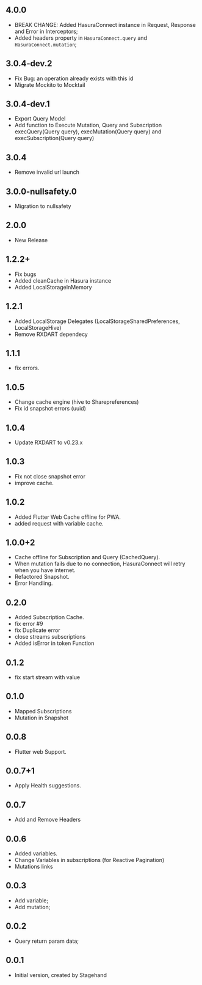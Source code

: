 ## 4.0.0
- BREAK CHANGE: Added HasuraConnect instance in Request, Response and Error in Interceptors;
- Added headers property in `HasuraConnect.query` and `HasuraConnect.mutation`;

## 3.0.4-dev.2
- Fix Bug: an operation already exists with this id
- Migrate Mockito to Mocktail

## 3.0.4-dev.1
- Export Query Model
- Add function to Execute Mutation, Query and Subscription execQuery(Query query), execMutation(Query query) and execSubscription(Query query)


## 3.0.4
- Remove  invalid url launch

## 3.0.0-nullsafety.0
- Migration to nullsafety

## 2.0.0
- New Release

## 1.2.2+
- Fix bugs
- Added cleanCache in Hasura instance
- Added LocalStorageInMemory


## 1.2.1
- Added LocalStorage Delegates (LocalStorageSharedPreferences, LocalStorageHive)
- Remove RXDART dependecy

## 1.1.1

- fix errors.

## 1.0.5

- Change cache engine (hive to Sharepreferences)
- Fix id snapshot errors (uuid)

## 1.0.4

- Update RXDART to v0.23.x

## 1.0.3

- Fix not close snapshot error
- improve cache.

## 1.0.2

- Added Flutter Web Cache offline for PWA.
- added request with variable cache.

## 1.0.0+2

- Cache offline for Subscription and Query (CachedQuery).
- When mutation fails due to no connection, HasuraConnect will retry when you have internet.
- Refactored Snapshot.
- Error Handling.

## 0.2.0

- Added Subscription Cache.
- fix error #9
- fix Duplicate error
- close streams subscriptions
- Added isError in token Function

## 0.1.2

- fix start stream with value

## 0.1.0

- Mapped Subscriptions
- Mutation in Snapshot

## 0.0.8

- Flutter web Support.

## 0.0.7+1

- Apply Health suggestions.

## 0.0.7

- Add and Remove Headers

## 0.0.6

- Added variables.
- Change Variables in subscriptions (for Reactive Pagination)
- Mutations links

## 0.0.3

- Add variable;
- Add mutation;

## 0.0.2

- Query return param data;

## 0.0.1

- Initial version, created by Stagehand
